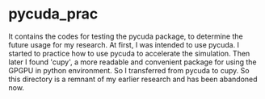 # pycuda_prac
It contains the codes for testing the pycuda package, to determine the future usage for my research.
At first, I was intended to use pycuda.
I started to practice how to use pycuda to accelerate the simulation.
Then later I found 'cupy', a more readable and convenient package for using the GPGPU in python environment.
So I transferred from pycuda to cupy.
So this directory is a remnant of my earlier research and has been abandoned now.